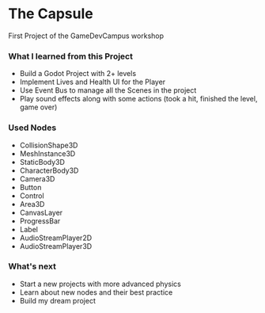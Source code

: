 # The Capsule
First Project of the GameDevCampus workshop

### What I learned from this Project
* Build a Godot Project with 2+ levels
* Implement Lives and Health UI for the Player
* Use Event Bus to manage all the Scenes in the project
* Play sound effects along with some actions (took a hit, finished the level, game over)

### Used Nodes
* CollisionShape3D
* MeshInstance3D
* StaticBody3D
* CharacterBody3D
* Camera3D
* Button
* Control
* Area3D
* CanvasLayer
* ProgressBar
* Label
* AudioStreamPlayer2D
* AudioStreamPlayer3D

### What's next
* Start a new projects with more advanced physics
* Learn about new nodes and their best practice
* Build my dream project 
